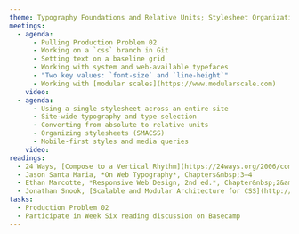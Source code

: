 ```yaml
---
theme: Typography Foundations and Relative Units; Stylesheet Organization, Media Queries
meetings:
  - agenda:
      - Pulling Production Problem 02
      - Working on a `css` branch in Git
      - Setting text on a baseline grid
      - Working with system and web-available typefaces
      - "Two key values: `font-size` and `line-height`"
      - Working with [modular scales](https://www.modularscale.com)
    video:
  - agenda:
      - Using a single stylesheet across an entire site
      - Site-wide typography and type selection
      - Converting from absolute to relative units
      - Organizing stylesheets (SMACSS)    
      - Mobile-first styles and media queries
    video:
readings:
  - 24 Ways, [Compose to a Vertical Rhythm](https://24ways.org/2006/compose-to-a-vertical-rhythm)
  - Jason Santa Maria, *On Web Typography*, Chapters&nbsp;3–4
  - Ethan Marcotte, *Responsive Web Design, 2nd ed.*, Chapter&nbsp;2&amp;4
  - Jonathan Snook, [Scalable and Modular Architecture for CSS](http://smacss.com/), Introduction; Chapters&nbsp;3–4
tasks:
  - Production Problem 02
  - Participate in Week Six reading discussion on Basecamp
---
```

